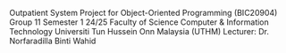 Outpatient System Project for Object-Oriented Programming (BIC20904)
Group 11 
Semester 1 24/25
Faculty of Science Computer & Information Technology
Universiti Tun Hussein Onn Malaysia (UTHM)
Lecturer: Dr. Norfaradilla Binti Wahid 
